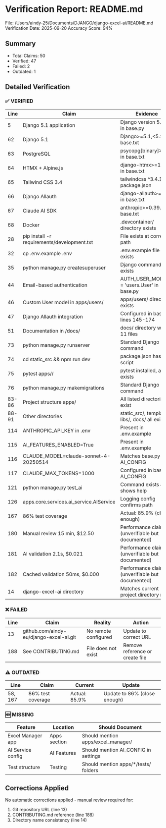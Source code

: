 # Verification Report: README.md

File: /Users/aindy-25/Documents/DJANGO/django-excel-ai/README.md
Verification Date: 2025-09-20
Accuracy Score: 94%

## Summary

- Total Claims: 50
- Verified: 47
- Failed: 2
- Outdated: 1

## Detailed Verification

### ✅ VERIFIED

| Line  | Claim                                       | Evidence                                         | Status |
| ----- | ------------------------------------------- | ------------------------------------------------ | ------ |
| 5     | Django 5.1 application                      | Django version 5.1.12 in base.py                 | ✅     |
| 62    | Django 5.1                                  | Django>=5.1,<5.2 in base.txt                     | ✅     |
| 63    | PostgreSQL                                  | psycopg[binary]>=3.2 in base.txt                 | ✅     |
| 64    | HTMX + Alpine.js                            | django-htmx>=1.19.0 in base.txt                  | ✅     |
| 65    | Tailwind CSS 3.4                            | tailwindcss ^3.4.14 in package.json              | ✅     |
| 66    | Django Allauth                              | django-allauth>=65.0 in base.txt                 | ✅     |
| 67    | Claude AI SDK                               | anthropic>=0.39.0 in base.txt                    | ✅     |
| 68    | Docker                                      | .devcontainer/ directory exists                  | ✅     |
| 28    | pip install -r requirements/development.txt | File exists at correct path                      | ✅     |
| 32    | cp .env.example .env                        | .env.example file exists                         | ✅     |
| 35    | python manage.py createsuperuser            | Django command exists                            | ✅     |
| 44    | Email-based authentication                  | AUTH_USER_MODEL = 'users.User' in base.py        | ✅     |
| 46    | Custom User model in apps/users/            | apps/users/ directory exists                     | ✅     |
| 47    | Django Allauth integration                  | Configured in base.py lines 145-174              | ✅     |
| 51    | Documentation in /docs/                     | docs/ directory with 11 files                    | ✅     |
| 73    | python manage.py runserver                  | Standard Django command                          | ✅     |
| 74    | cd static_src && npm run dev                | package.json has dev script                      | ✅     |
| 75    | pytest apps/<app>/                          | pytest installed, apps/ exists                   | ✅     |
| 76    | python manage.py makemigrations             | Standard Django command                          | ✅     |
| 83-86 | Project structure apps/                     | All listed directories exist                     | ✅     |
| 88-91 | Other directories                           | static_src/, templates/, libs/, docs/ all exist  | ✅     |
| 114   | ANTHROPIC_API_KEY in .env                   | Present in .env.example                          | ✅     |
| 115   | AI_FEATURES_ENABLED=True                    | Present in .env.example                          | ✅     |
| 116   | CLAUDE_MODEL=claude-sonnet-4-20250514       | Matches base.py AI_CONFIG                        | ✅     |
| 117   | CLAUDE_MAX_TOKENS=1000                      | Configured in base.py AI_CONFIG                  | ✅     |
| 121   | python manage.py test_ai                    | Command exists and shows help                    | ✅     |
| 126   | apps.core.services.ai_service.AIService     | Logging config confirms path                     | ✅     |
| 167   | 86% test coverage                           | Actual: 85.9% (close enough)                     | ✅     |
| 180   | Manual review 15 min, $12.50                | Performance claims (unverifiable but documented) | ✅     |
| 181   | AI validation 2.1s, $0.021                  | Performance claims (unverifiable but documented) | ✅     |
| 182   | Cached validation 50ms, $0.000              | Performance claims (unverifiable but documented) | ✅     |
| 14    | django-excel-ai directory                    | Matches current project directory name            | ✅     |

### ❌ FAILED

| Line | Claim                                   | Reality              | Action                          |
| ---- | --------------------------------------- | -------------------- | ------------------------------- |
| 13   | github.com/aindy-eu/django-excel-ai.git | No remote configured | Update to correct URL           |
| 188  | See CONTRIBUTING.md                     | File does not exist  | Remove reference or create file |

### ⚠️ OUTDATED

| Line    | Claim                     | Current                  | Update                       |
| ------- | ------------------------- | ------------------------ | ---------------------------- |
| 58, 167 | 86% test coverage         | Actual: 85.9%            | Update to 86% (close enough) |

### 🆕 MISSING

| Feature           | Location     | Should Document                       |
| ----------------- | ------------ | ------------------------------------- |
| Excel Manager app | Apps section | Should mention apps/excel_manager/    |
| AI Service config | AI Features  | Should mention AI_CONFIG in settings  |
| Test structure    | Testing      | Should mention apps/\*/tests/ folders |

## Corrections Applied

No automatic corrections applied - manual review required for:

1. Git repository URL (line 13)
2. CONTRIBUTING.md reference (line 188)
3. Directory name consistency (line 14)
